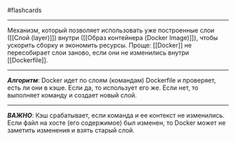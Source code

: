 #flashcards 
***
Механизм, который позволяет использовать уже построенные слои ([[Слой (layer)]]) внутри ([[Образ контейнера (Docker Image)]]), чтобы ускорить сборку и экономить ресурсы.
Проще: [[Docker]] не пересобирает слои заново, если они не изменились внутри [[Dockerfile]].
***
***Алгоритм***:
	Docker идет по слоям (командам) Dockerfile и проверяет, есть ли они в кэше. Если да, то использует его же. Если нет, то выполняет команду и создает новый слой.
***
***ВАЖНО***:
	Кэш срабатывает, если команда и ее контекст не изменились. Если файл на хосте (его содержимое) был изменен, то Docker может не заметить изменения и взять старый слой.